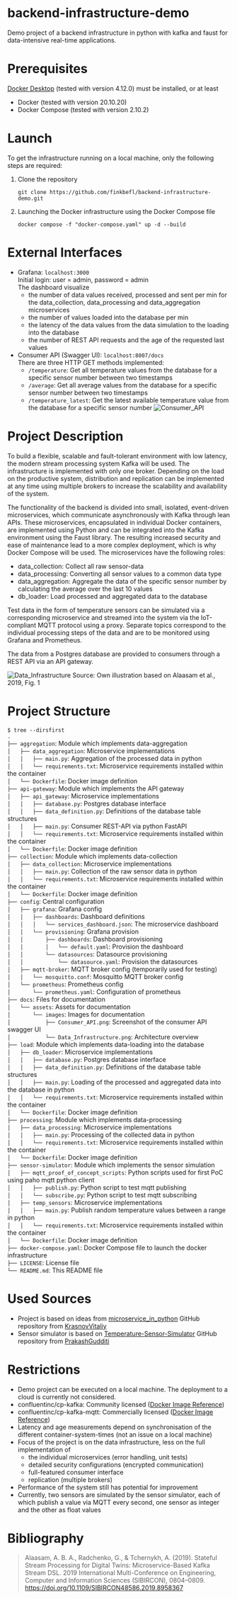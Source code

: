 # backend-infrastructure-demo

Demo project of a backend infrastructure in python with kafka and faust for data-intensive real-time applications.

# Prerequisites

[Docker Desktop](https://docs.docker.com/desktop/) (tested with version 4.12.0) must be installed, or at least
- Docker (tested with version 20.10.20)
- Docker Compose (tested with version 2.10.2)

# Launch

To get the infrastructure running on a local machine, only the following steps are required:
1. Clone the repository
    ```
    git clone https://github.com/finkbefl/backend-infrastructure-demo.git
    ```
2. Launching the Docker infrastructure using the Docker Compose file
   ```
   docker compose -f "docker-compose.yaml" up -d --build
   ```

# External Interfaces

- Grafana: `localhost:3000`  
  Initial login: user = admin, password = admin  
  The dashboard visualize
  - the number of data values received, processed and sent per min for the data_collection, data_processing and data_aggregation microservices
  - the number of values loaded into the database per min
  - the latency of the data values from the data simulation to the loading into the database
  - the number of REST API requests and the age of the requested last values
- Consumer API (Swagger UI): `localhost:8007/docs`  
  There are three HTTP GET methods implemented:
  - `/temperature`: Get all temperature values from the database for a specific sensor number between two timestamps
  - `/average`: Get all average values from the database for a specific sensor number between two timestamps
  - `/temperature_latest`: Get the latest available temperature value from the database for a specific sensor number
  ![Consumer_API](.docs/../docs/assets/images/Consumer_API.png)

# Project Description

To build a flexible, scalable and fault-tolerant environment with low latency, the modern stream processing system Kafka will be used. The infrastructure is implemented with only one broker. Depending on the load on the productive system, distribution and replication can be implemented at any time using multiple brokers to increase the scalability and availability of the system.

The functionality of the backend is divided into small, isolated, event-driven microservices, which communicate asynchronously with Kafka through lean APIs. These microservices, encapsulated in individual Docker containers, are implemented using Python and can be integrated into the Kafka environment using the Faust library. The resulting increased security and ease of maintenance lead to a more complex deployment, which is why Docker Compose will be used. The microservices have the following roles:
- data_collection: Collect all raw sensor-data
- data_processing: Converting all sensor values to a common data type
- data_aggregation: Aggregate the data of the specific sensor number by calculating the average over the last 10 values
- db_loader: Load processed and aggregated data to the database

Test data in the form of temperature sensors can be simulated via a corresponding microservice and streamed into the system via the IoT-compliant MQTT protocol using a proxy. Separate topics correspond to the individual processing steps of the data and are to be monitored using Grafana and Prometheus.

The data from a Postgres database are provided to consumers through a REST API via an API gateway.

![Data_Infrastructure](.docs/../docs/assets/images/Data_Infrastructure.png)
Source: Own illustration based on Alaasam et al., 2019, Fig. 1

# Project Structure

`$ tree --dirsfirst`  
`.`  
`├── aggregation`: Module which implements data-aggregation   
`│   ├── data_aggregation`: Microservice implementations   
`│   │   ├── main.py`: Aggregation of the processed data in python  
`│   │   └── requirements.txt`: Microservice requirements installed within the container  
`│   └── Dockerfile`: Docker image definition  
`├── api-gateway`: Module which implements the API gateway  
`│   ├── api_gateway`: Microservice implementations    
`│   │   ├── database.py`: Postgres database interface  
`│   │   ├── data_definition.py`: Definitions of the database table structures  
`│   │   ├── main.py`: Consumer REST-API via python FastAPI  
`│   │   └── requirements.txt`: Microservice requirements installed within the container   
`│   └── Dockerfile`: Docker image definition  
`├── collection`: Module which implements data-collection  
`│   ├── data_collection`: Microservice implementations    
`│   │   ├── main.py`: Collection of the raw sensor data in python  
`│   │   └── requirements.txt`: Microservice requirements installed within the container  
`│   └── Dockerfile`: Docker image definition  
`├── config`: Central configuration  
`│   ├── grafana`: Grafana config  
`│   │   ├── dashboards`: Dashboard definitions  
`│   │   │   └── services_dashboard.json`: The microservice dashboard  
`│   │   └── provisioning`: Grafana provision  
`│   │       ├── dashboards`: Dashboard provisioning  
`│   │       │   └── default.yaml`: Provision the dashboard  
`│   │       └── datasources`: Datasource provisioning  
`│   │           └── datasource.yaml`: Provision the datasources  
`│   ├── mqtt-broker`: MQTT broker config (temporarily used for testing)  
`│   │   └── mosquitto.conf`: Mosquitto MQTT broker config  
`│   └── prometheus`: Prometheus config  
`│       └── prometheus.yaml`: Configuration of prometheus  
`├── docs`: Files for documentation  
`│   └── assets`: Assets for documentation  
`│       └── images`: Images for documentation  
`│           ├── Consumer_API.png`: Screenshot of the consumer API swagger UI  
`│           └── Data_Infrastructure.png`: Architecture overview  
`├── load`: Module which implements data-loading into the database   
`│   ├── db_loader`: Microservice implementations    
`│   │   ├── database.py`: Postgres database interface  
`│   │   ├── data_definition.py`: Definitions of the database table structures  
`│   │   ├── main.py`: Loading of the processed and aggregated data into the database in python   
`│   │   └── requirements.txt`: Microservice requirements installed within the container  
`│   └── Dockerfile`: Docker image definition  
`├── processing`: Module which implements data-processing   
`│   ├── data_processing`: Microservice implementations    
`│   │   ├── main.py`: Processing of the collected data in python  
`│   │   └── requirements.txt`: Microservice requirements installed within the container  
`│   └── Dockerfile`: Docker image definition  
`├── sensor-simulator`: Module which implements the sensor simulation  
`│   ├── mqtt_proof_of_concept_scripts`: Python scripts used for first PoC using paho mqtt python client  
`│   │   ├── publish.py`: Python script to test mqtt publishing  
`│   │   └── subscribe.py`: Python script to test mqtt subscribing  
`│   ├── temp_sensors`: Microservice implementations    
`│   │   ├── main.py`: Publish random temperature values between a range in python  
`│   │   └── requirements.txt`: Microservice requirements installed within the container  
`│   └── Dockerfile`: Docker image definition  
`├── docker-compose.yaml`: Docker Compose file to launch the docker infrastructure  
`├── LICENSE`: License file  
`└── README.md`: This README file  

# Used Sources

- Project is based on ideas from [microservice_in_python](https://github.com/KrasnovVitaliy/microservice_in_python) GitHub repository from [KrasnovVitaliy](https://github.com/KrasnovVitaliy)
- Sensor simulator is based on [Temperature-Sensor-Simulator](https://github.com/PrakashGudditi/Temperature-Sensor-Simulator/blob/master/cli2.py) GitHub repository from [PrakashGudditi](https://github.com/PrakashGudditi)

# Restrictions

- Demo project can be executed on a local machine. The deployment to a cloud is currently not considered.
- confluentinc/cp-kafka: Community licensed ([Docker Image Reference](https://docs.confluent.io/platform/current/installation/docker/image-reference.html))
- confluentinc/cp-kafka-mqtt: Commercially licensed ([Docker Image Reference](https://docs.confluent.io/platform/current/installation/docker/image-reference.html))
- Latency and age measurements depend on synchronisation of the different container-system-times (not an issue on a local machine)
- Focus of the project is on the data infrastructure, less on the full implementation of 
  - the individual microservices (error handling, unit tests)
  - detailed security configurations (encrypted communication)
  - full-featured consumer interface
  - replication (multiple brokers)
- Performance of the system still has potential for improvement
- Currently, two sensors are simulated by the sensor simulator, each of which publish a value via MQTT every second, one sensor as integer and the other as float values

# Bibliography

> Alaasam, A. B. A., Radchenko, G., & Tchernykh, A. (2019). Stateful Stream Processing for Digital Twins: Microservice-Based Kafka Stream DSL. 2019 International Multi-Conference on Engineering, Computer and Information Sciences (SIBIRCON), 0804–0809. https://doi.org/10.1109/SIBIRCON48586.2019.8958367


